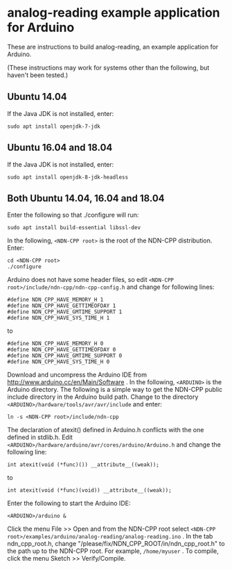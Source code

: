 analog-reading example application for Arduino
==============================================

These are instructions to build analog-reading, an example application for Arduino.

(These instructions may work for systems other than the following, but haven't been tested.)

## Ubuntu 14.04

If the Java JDK is not installed, enter:

    sudo apt install openjdk-7-jdk

## Ubuntu 16.04 and 18.04

If the Java JDK is not installed, enter:

    sudo apt install openjdk-8-jdk-headless

## Both Ubuntu 14.04, 16.04 and 18.04

Enter the following so that ./configure will run:

    sudo apt install build-essential libssl-dev

In the following, `<NDN-CPP root>` is the root of the NDN-CPP distribution.
Enter:

    cd <NDN-CPP root>
    ./configure

Arduino does not have some header files, so edit `<NDN-CPP root>/include/ndn-cpp/ndn-cpp-config.h`
and change for following lines:

    #define NDN_CPP_HAVE_MEMORY_H 1
    #define NDN_CPP_HAVE_GETTIMEOFDAY 1
    #define NDN_CPP_HAVE_GMTIME_SUPPORT 1
    #define NDN_CPP_HAVE_SYS_TIME_H 1

to

    #define NDN_CPP_HAVE_MEMORY_H 0
    #define NDN_CPP_HAVE_GETTIMEOFDAY 0
    #define NDN_CPP_HAVE_GMTIME_SUPPORT 0
    #define NDN_CPP_HAVE_SYS_TIME_H 0

Download and uncompress the Arduino IDE from http://www.arduino.cc/en/Main/Software .
In the following, `<ARDUINO>` is the Arduino directory.
The following is a simple way to get the NDN-CPP public include directory in the
Arduino build path. Change to the directory `<ARDUINO>/hardware/tools/avr/avr/include`
and enter:

    ln -s <NDN-CPP root>/include/ndn-cpp

The declaration of atexit() defined in Arduino.h conflicts with the one defined in stdlib.h. Edit
`<ARDUINO>/hardware/arduino/avr/cores/arduino/Arduino.h` and change the following line:

    int atexit(void (*func)()) __attribute__((weak));

to

    int atexit(void (*func)(void)) __attribute__((weak));

Enter the following to start the Arduino IDE:

    <ARDUINO>/arduino &

Click the menu File >> Open and from the NDN-CPP root select 
`<NDN-CPP root>/examples/arduino/analog-reading/analog-reading.ino` .
In the tab ndn_cpp_root.h, change "/please/fix/NDN_CPP_ROOT/in/ndn_cpp_root.h" to
the path up to the NDN-CPP root. For example, `/home/myuser` .
To compile, click the menu Sketch >> Verify/Compile.
